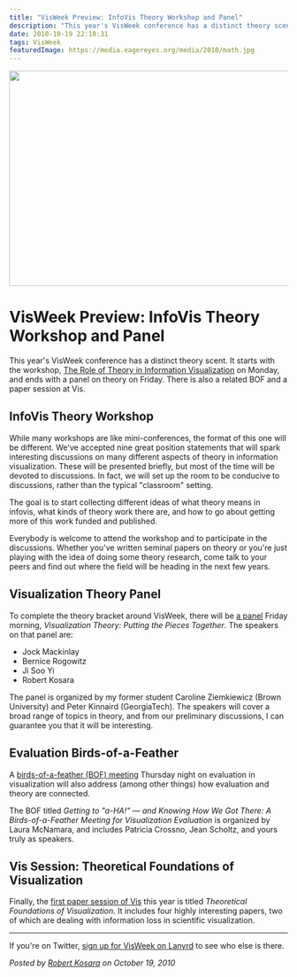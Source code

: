 ```yaml
---
title: "VisWeek Preview: InfoVis Theory Workshop and Panel"
description: "This year's VisWeek conference has a distinct theory scent. It starts with the workshop, The Role of Theory in Information Visualization on Monday, and ends with a panel on theory on Friday. There is also a related BOF and a paper session at Vis."
date: 2010-10-19 22:10:31
tags: VisWeek
featuredImage: https://media.eagereyes.org/media/2010/math.jpg
---
```


<p align="center"><img src="https://media.eagereyes.org/media/2010/math.jpg" alt="" width="560" height="389" /></p>

# VisWeek Preview: InfoVis Theory Workshop and Panel

This year's VisWeek conference has a distinct theory scent. It starts with the workshop, <a href="http://eagereyes.org/infovis-theory-workshop">The Role of Theory in Information Visualization</a> on Monday, and ends with a panel on theory on Friday. There is also a related BOF and a paper session at Vis.

## InfoVis Theory Workshop

While many workshops are like mini-conferences, the format of this one will be different. We've accepted nine great position statements that will spark interesting discussions on many different aspects of theory in information visualization. These will be presented briefly, but most of the time will be devoted to discussions. In fact, we will set up the room to be conducive to discussions, rather than the typical "classroom" setting.

The goal is to start collecting different ideas of what theory means in infovis, what kinds of theory work there are, and how to go about getting more of this work funded and published.

Everybody is welcome to attend the workshop and to participate in the discussions. Whether you've written seminal papers on theory or you're just playing with the idea of doing some theory research, come talk to your peers and find out where the field will be heading in the next few years.

## Visualization Theory Panel

To complete the theory bracket around VisWeek, there will be <a href="http://vis.computer.org/VisWeek2010/session/panels.html">a panel</a> Friday morning, <em>Visualization Theory: Putting the Pieces Together</em>. The speakers on that panel are:
<ul>
	<li>Jock Mackinlay</li>
	<li>Bernice Rogowitz</li>
	<li>Ji Soo Yi</li>
	<li>Robert Kosara</li>
</ul>

The panel is organized by my former student Caroline Ziemkiewicz (Brown University) and Peter Kinnaird (GeorgiaTech). The speakers will cover a broad range of topics in theory, and from our preliminary discussions, I can guarantee you that it will be interesting.

## Evaluation Birds-of-a-Feather

A <a href="http://vis.computer.org/VisWeek2010/session/bof.html">birds-of-a-feather (BOF) meeting</a> Thursday night on evaluation in visualization will also address (among other things) how evaluation and theory are connected.

The BOF titled <em>Getting to "a-HA!" — and Knowing How We Got There: A Birds-of-a-Feather Meeting for Visualization Evaluation</em> is organized by Laura McNamara, and includes Patricia Crossno, Jean Scholtz, and yours truly as speakers.

## Vis Session: Theoretical Foundations of Visualization

Finally, the <a href="http://vis.computer.org/VisWeek2010/vis/sessions_papers.html">first paper session of Vis</a> this year is titled <em>Theoretical Foundations of Visualization</em>. It includes four highly interesting papers, two of which are dealing with information loss in scientific visualization.

<hr />

If you're on Twitter, <a href="http://lanyrd.com/2010/visweek/">sign up for VisWeek on Lanyrd</a> to see who else is there.


_Posted by <a href="/about">Robert Kosara</a> on October 19, 2010_


